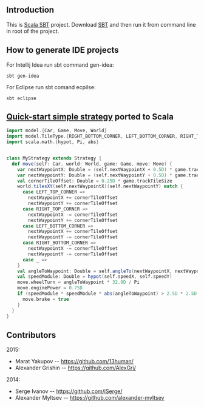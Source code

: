 Introduction
------------

This is [Scala SBT](http://www.scala-sbt.org) project. Download [SBT](http://www.scala-sbt.org/download.html) and then
run it from command line in root of the project.

How to generate IDE projects
----------------------------

For Intellij Idea run sbt command gen-idea:
```shell
sbt gen-idea
```

For Eclipse run sbt comand ecpilse:
```shell
sbt eclipse
```

[Quick-start simple strategy](http://russianaicup.ru/p/quick) ported to Scala
-----------------------------------------------------------------------------

```scala
import model.{Car, Game, Move, World}
import model.TileType.{RIGHT_BOTTOM_CORNER, LEFT_BOTTOM_CORNER, RIGHT_TOP_CORNER, LEFT_TOP_CORNER}
import scala.math.{hypot, Pi, abs}


class MyStrategy extends Strategy {
  def move(self: Car, world: World, game: Game, move: Move) {
    var nextWaypointX: Double = (self.nextWaypointX + 0.5D) * game.trackTileSize
    var nextWaypointY: Double = (self.nextWaypointY + 0.5D) * game.trackTileSize
    val cornerTileOffset: Double = 0.25D * game.trackTileSize
    world.tilesXY(self.nextWaypointX)(self.nextWaypointY) match {
      case LEFT_TOP_CORNER =>
        nextWaypointX += cornerTileOffset
        nextWaypointY += cornerTileOffset
      case RIGHT_TOP_CORNER =>
        nextWaypointX -= cornerTileOffset
        nextWaypointY += cornerTileOffset
      case LEFT_BOTTOM_CORNER =>
        nextWaypointX += cornerTileOffset
        nextWaypointY -= cornerTileOffset
      case RIGHT_BOTTOM_CORNER =>
        nextWaypointX -= cornerTileOffset
        nextWaypointY -= cornerTileOffset
      case _ =>
    }
    val angleToWaypoint: Double = self.angleTo(nextWaypointX, nextWaypointY)
    val speedModule: Double = hypot(self.speedX, self.speedY)
    move.wheelTurn = angleToWaypoint * 32.0D / Pi
    move.enginePower = 0.75D
    if (speedModule * speedModule * abs(angleToWaypoint) > 2.5D * 2.5D * Pi) {
      move.brake = true
    }
  }
}
```

Contributors
------------
2015:
* Marat Yakupov -- https://github.com/13human/
* Alexander Grishin -- https://github.com/AlexGri/

2014:
* Serge Ivanov -- https://github.com/iSerge/
* Alexander Myltsev -- https://github.com/alexander-myltsev
